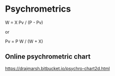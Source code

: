 # Psychrometrics

W = X Pv / (P - Pv)

or

Pv =  P W / (W + X)

## Online psychrometric chart

<https://drajmarsh.bitbucket.io/psychro-chart2d.html>
